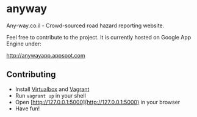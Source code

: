 anyway
======

Any-way.co.il - Crowd-sourced road hazard reporting website.

Feel free to contribute to the project. It is currently hosted on Google App Engine under:

http://anywayapp.appspot.com

Contributing
------------
* Install [Virtualbox](http://virtualbox.org) and [Vagrant](http://vagrantup.com/)
* Run `vagrant up` in your shell
* Open [http://127.0.0.1:5000](http://127.0.0.1:5000) in your browser
* Have fun!